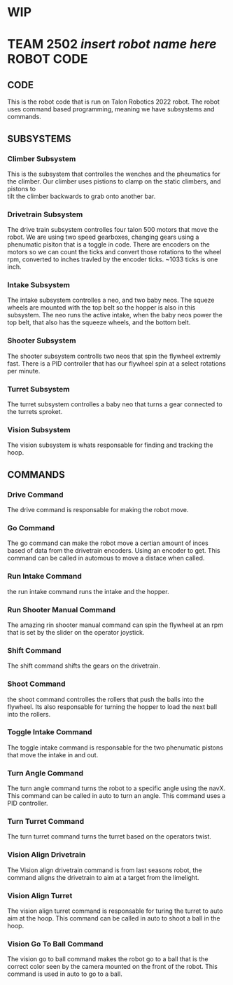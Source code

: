 # WIP

# TEAM 2502 *insert robot name here* ROBOT CODE

## CODE
This is the robot code that is run on Talon Robotics 2022 robot. The robot uses command based programming, meaning we have subsystems and commands.

## SUBSYSTEMS

### Climber Subsystem
This is the subsystem that controlles the wenches and the pheumatics for the climber. Our climber uses pistions to clamp on the static climbers, and pistons to \
tilt the climber backwards to grab onto another bar.

### Drivetrain Subsystem
The drive train subsystem controlles four talon 500 motors that move the robot. We are using two speed gearboxes, changing gears using a phenumatic pisiton that is 
a toggle in code. There are encoders on the motors so we can count the ticks and convert those rotations to the wheel rpm, converted to inches travled by the 
encoder ticks. ~1033 ticks is one inch.

### Intake Subsystem
The intake subsystem controlles a neo, and two baby neos. The squeze wheels are mounted with the top belt so the hopper is also in this subsystem. The neo runs the 
active intake, when the baby neos power the top belt, that also has the squeeze wheels, and the bottom belt.

### Shooter Subsystem
The shooter subsystem controlls two neos that spin the flywheel extremly fast. There is a PID controller that has our flywheel spin at a select rotations per 
minute.

### Turret Subsystem
The turret subsystem controlles a baby neo that turns a gear connected to the turrets sproket.

### Vision Subsystem
The vision subsystem is whats responsable for finding and tracking the hoop.

## COMMANDS

### Drive Command
The drive command is responsable for making the robot move.

### Go Command
The go command can make the robot move a certian amount of inces based of data from the drivetrain encoders. Using an encoder to get. This command can be called in 
automous to move a distace when called.

### Run Intake Command
the run intake command runs the intake and the hopper.

### Run Shooter Manual Command
The amazing rin shooter manual command can spin the flywheel at an rpm that is set by the slider on the operator joystick.

### Shift Command
The shift command shifts the gears on the drivetrain.

### Shoot Command
the shoot command controlles the rollers that push the balls into the flywheel. Its also responsable for turning the hopper to load the next ball into the rollers.

### Toggle Intake Command
The toggle intake command is responsable for the two phenumatic pistons that move the intake in and out.

### Turn Angle Command
The turn angle command turns the robot to a specific angle using the navX. This command can be called in auto to turn an angle. This command uses a PID controller.

### Turn Turret Command
The turn turret command turns the turret based on the operators twist.

### Vision Align Drivetrain
The Vision align drivetrain command is from last seasons robot, the command aligns the drivetrain to aim at a target from the limelight.

### Vision Align Turret
The vision align turret command is responsable for turing the turret to auto aim at the hoop. This command can be called in auto to shoot a ball in the hoop.

### Vision Go To Ball Command
The vision go to ball command makes the robot go to a ball that is the correct color seen by the camera mounted on the front of the robot. This command is used in 
auto to go to a ball.
